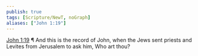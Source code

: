 ```yaml
---
publish: true
tags: [Scripture/NewT, noGraph]
aliases: ["John 1:19"]
---
```

[John 1:19](https://churchofjesuschrist.org/study/scriptures/nt/john/1?lang=eng&id=p19#p19) ¶ And this is the record of John, when the Jews sent priests and Levites from Jerusalem to ask him, Who art thou?
